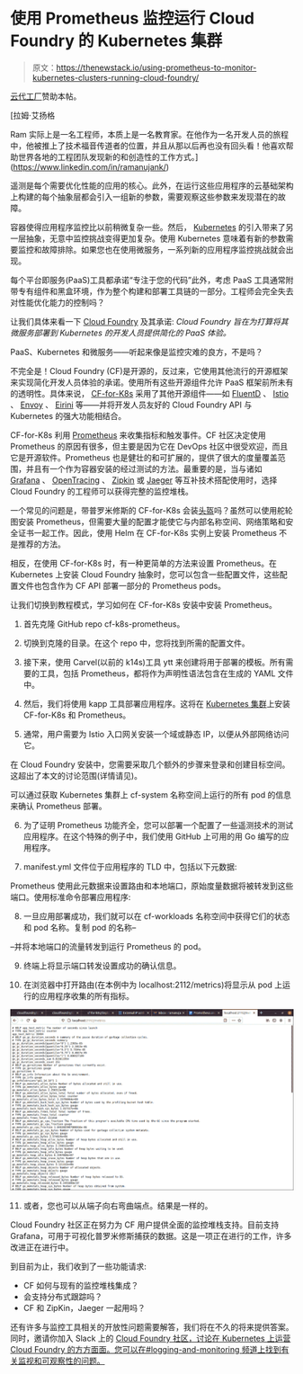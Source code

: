 # 使用 Prometheus 监控运行 Cloud Foundry 的 Kubernetes 集群

> 原文：<https://thenewstack.io/using-prometheus-to-monitor-kubernetes-clusters-running-cloud-foundry/>

[云代工厂](https://www.cloudfoundry.org/)赞助本帖。

 [拉姆·艾扬格

Ram 实际上是一名工程师，本质上是一名教育家。在他作为一名开发人员的旅程中，他被推上了技术福音传道者的位置，并且从那以后再也没有回头看！他喜欢帮助世界各地的工程团队发现新的和创造性的工作方式。](https://www.linkedin.com/in/ramanujank/) 

遥测是每个需要优化性能的应用的核心。此外，在运行这些应用程序的云基础架构上构建的每个抽象层都会引入一组新的参数，需要观察这些参数来发现潜在的故障。

容器使得应用程序监控比以前稍微复杂一些。然后， [Kubernetes](https://thenewstack.io/category/kubernetes/) 的引入带来了另一层抽象，无意中监控挑战变得更加复杂。使用 Kubernetes 意味着有新的参数需要监控和故障排除。如果您也在使用微服务，一系列新的应用程序监控挑战就会出现。

每个平台即服务(PaaS)工具都承诺“专注于您的代码”此外，考虑 PaaS 工具通常附带专有组件和黑盒环境，作为整个构建和部署工具链的一部分。工程师会完全失去对性能优化能力的控制吗？

让我们具体来看一下 [Cloud Foundry](https://www.cloudfoundry.org/) 及其承诺: *Cloud Foundry 旨在为打算将其微服务部署到 Kubernetes 的开发人员提供简化的 PaaS 体验。*

PaaS、Kubernetes 和微服务——听起来像是监控灾难的良方，不是吗？

不完全是！Cloud Foundry (CF)是开源的，反过来，它使用其他流行的开源框架来实现简化开发人员体验的承诺。使用所有这些开源组件允许 PaaS 框架前所未有的透明性。具体来说， [CF-for-K8s](https://cf-for-k8s.io/) 采用了其他开源组件——如 [FluentD](https://www.fluentd.org/) 、 [Istio](https://istio.io/) 、 [Envoy](https://www.envoyproxy.io/) 、 [Eirini](https://github.com/cloudfoundry-incubator/eirini-release) 等——并将开发人员友好的 Cloud Foundry API 与 Kubernetes 的强大功能相结合。

CF-for-K8s 利用 [Prometheus](https://prometheus.io/) 来收集指标和触发事件。CF 社区决定使用 Prometheus 的原因有很多，但主要是因为它在 DevOps 社区中很受欢迎，而且它是开源软件。Prometheus 也是健壮的和可扩展的，提供了很大的度量覆盖范围，并且有一个作为容器安装的经过测试的方法。最重要的是，当与诸如 [Grafana](https://grafana.com/) 、 [OpenTracing](https://opentracing.io/) 、 [Zipkin](https://zipkin.io/) 或 [Jaeger](https://www.jaegertracing.io/) 等互补技术搭配使用时，选择 Cloud Foundry 的工程师可以获得完整的监控堆栈。

一个常见的问题是，带普罗米修斯的 CF-for-K8s 会装[头盔](http://helm.sh)吗？虽然可以使用舵轮图安装 Prometheus，但需要大量的配置才能使它与内部名称空间、网络策略和安全证书一起工作。因此，使用 Helm 在 CF-for-K8s 实例上安装 Prometheus 不是推荐的方法。

相反，在使用 CF-for-K8s 时，有一种更简单的方法来设置 Prometheus。在 Kubernetes 上安装 Cloud Foundry 抽象时，您可以包含一些配置文件，这些配置文件也包含作为 CF API 部署一部分的 Prometheus pods。

让我们切换到教程模式，学习如何在 CF-for-K8s 安装中安装 Prometheus。

1.  首先克隆 GitHub repo cf-k8s-prometheus。

2.  切换到克隆的目录。在这个 repo 中，您将找到所需的配置文件。

3.  接下来，使用 Carvel(以前的 k14s)工具 ytt 来创建将用于部署的模板。所有需要的工具，包括 Prometheus，都将作为声明性语法包含在生成的 YAML 文件中。

4.  然后，我们将使用 kapp 工具部署应用程序。这将在 [Kubernetes 集群](https://thenewstack.io/what-does-it-take-to-manage-hundreds-of-kubernetes-clusters/)上安装 CF-for-K8s 和 Prometheus。

5.  通常，用户需要为 Istio 入口网关安装一个域或静态 IP，以便从外部网络访问它。

在 Cloud Foundry 安装中，您需要采取几个额外的步骤来登录和创建目标空间。这超出了本文的讨论范围(详情请见)。

可以通过获取 Kubernetes 集群上 cf-system 名称空间上运行的所有 pod 的信息来确认 Prometheus 部署。

6.  为了证明 Prometheus 功能齐全，您可以部署一个配置了一些遥测技术的测试应用程序。在这个特殊的例子中，我们使用 GitHub 上可用的用 Go 编写的应用程序。

7.  manifest.yml 文件位于应用程序的 TLD 中，包括以下元数据:

Prometheus 使用此元数据来设置路由和本地端口，原始度量数据将被转发到这些端口。使用标准命令部署应用程序:

8.  一旦应用部署成功，我们就可以在 cf-workloads 名称空间中获得它们的状态和 pod 名称。复制 pod 的名称–

–并将本地端口的流量转发到运行 Prometheus 的 pod。

9.  终端上将显示端口转发设置成功的确认信息。

10.  在浏览器中打开路由(在本例中为 localhost:2112/metrics)将显示从 pod 上运行的应用程序收集的所有指标。

![](img/7e4f103e220b317bc80a45cfd5664747.png)

11.  或者，您也可以从端子向右弯曲端点。结果是一样的。

Cloud Foundry 社区正在努力为 CF 用户提供全面的监控堆栈支持。目前支持 Grafana，可用于可视化普罗米修斯捕获的数据。这是一项正在进行的工作，许多改进正在进行中。

到目前为止，我们收到了一些功能请求:

*   CF 如何与现有的监控堆栈集成？
*   会支持分布式跟踪吗？
*   CF 和 ZipKin，Jaeger 一起用吗？

还有许多与监控工具相关的开放性问题需要解答，我们将在不久的将来提供答案。同时，邀请你加入 Slack 上的 [Cloud Foundry 社区，讨论在 Kubernetes 上运营 Cloud Foundry 的方方面面。您可以在#logging-and-monitoring 频道上找到有关监视和可观察性的问题。](https://slack.cloudfoundry.org/)

<svg xmlns:xlink="http://www.w3.org/1999/xlink" viewBox="0 0 68 31" version="1.1"><title>Group</title> <desc>Created with Sketch.</desc></svg>